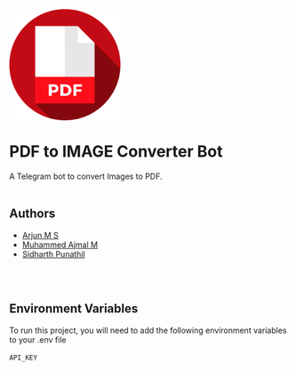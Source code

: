 
<img src="./logo.png" width="200" align="middle">

<br>

# PDF to IMAGE Converter Bot 

A Telegram bot to convert Images to PDF.
<br>
<br>

## Authors

- [Arjun M S](https://www.github.com/arjun-ms)
- [Muhammed Ajmal M](https://www.github.com/ajmalmohad)
- [Sidharth Punathil](https://www.github.com/sidharthpunathil)
<br>
<br>

## Environment Variables

To run this project, you will need to add the following environment variables to your .env file

`API_KEY`
